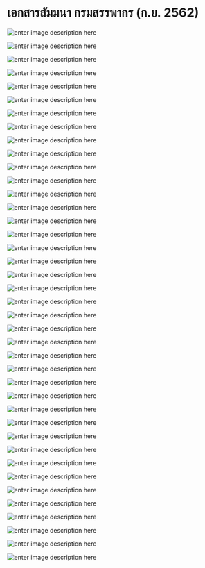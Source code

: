 เอกสารสัมมนา กรมสรรพากร (ก.ย. 2562)
=======================

![enter image description here](https://github.com/yosarawut/KnowledgeCenter/raw/master/e-tax-invoice/img/Seminar-08-19/img/Seminar_19-08-19png_Page1.png)

![enter image description here](https://github.com/yosarawut/KnowledgeCenter/raw/master/e-tax-invoice/img/Seminar-08-19/img/Seminar_19-08-19png_Page2.png)

![enter image description here](https://github.com/yosarawut/KnowledgeCenter/raw/master/e-tax-invoice/img/Seminar-08-19/img/Seminar_19-08-19png_Page3.png)

![enter image description here](https://github.com/yosarawut/KnowledgeCenter/raw/master/e-tax-invoice/img/Seminar-08-19/img/Seminar_19-08-19png_Page4.png)

![enter image description here](https://github.com/yosarawut/KnowledgeCenter/raw/master/e-tax-invoice/img/Seminar-08-19/img/Seminar_19-08-19png_Page5.png)

![enter image description here](https://github.com/yosarawut/KnowledgeCenter/raw/master/e-tax-invoice/img/Seminar-08-19/img/Seminar_19-08-19png_Page6.png)

![enter image description here](https://github.com/yosarawut/KnowledgeCenter/raw/master/e-tax-invoice/img/Seminar-08-19/img/Seminar_19-08-19png_Page7.png)

![enter image description here](https://github.com/yosarawut/KnowledgeCenter/raw/master/e-tax-invoice/img/Seminar-08-19/img/Seminar_19-08-19png_Page8.png)

![enter image description here](https://github.com/yosarawut/KnowledgeCenter/raw/master/e-tax-invoice/img/Seminar-08-19/img/Seminar_19-08-19png_Page9.png)

![enter image description here](https://github.com/yosarawut/KnowledgeCenter/raw/master/e-tax-invoice/img/Seminar-08-19/img/Seminar_19-08-19png_Page10.png)

![enter image description here](https://github.com/yosarawut/KnowledgeCenter/raw/master/e-tax-invoice/img/Seminar-08-19/img/Seminar_19-08-19png_Page11.png)

![enter image description here](https://github.com/yosarawut/KnowledgeCenter/raw/master/e-tax-invoice/img/Seminar-08-19/img/Seminar_19-08-19png_Page12.png)

![enter image description here](https://github.com/yosarawut/KnowledgeCenter/raw/master/e-tax-invoice/img/Seminar-08-19/img/Seminar_19-08-19png_Page13.png)

![enter image description here](https://github.com/yosarawut/KnowledgeCenter/raw/master/e-tax-invoice/img/Seminar-08-19/img/Seminar_19-08-19png_Page14.png)

![enter image description here](https://github.com/yosarawut/KnowledgeCenter/raw/master/e-tax-invoice/img/Seminar-08-19/img/Seminar_19-08-19png_Page15.png)

![enter image description here](https://github.com/yosarawut/KnowledgeCenter/raw/master/e-tax-invoice/img/Seminar-08-19/img/Seminar_19-08-19png_Page16.png)

![enter image description here](https://github.com/yosarawut/KnowledgeCenter/raw/master/e-tax-invoice/img/Seminar-08-19/img/Seminar_19-08-19png_Page17.png)

![enter image description here](https://github.com/yosarawut/KnowledgeCenter/raw/master/e-tax-invoice/img/Seminar-08-19/img/Seminar_19-08-19png_Page18.png)

![enter image description here](https://github.com/yosarawut/KnowledgeCenter/raw/master/e-tax-invoice/img/Seminar-08-19/img/Seminar_19-08-19png_Page19.png)

![enter image description here](https://github.com/yosarawut/KnowledgeCenter/raw/master/e-tax-invoice/img/Seminar-08-19/img/Seminar_19-08-19png_Page20.png)

![enter image description here](https://github.com/yosarawut/KnowledgeCenter/raw/master/e-tax-invoice/img/Seminar-08-19/img/Seminar_19-08-19png_Page21.png)

![enter image description here](https://github.com/yosarawut/KnowledgeCenter/raw/master/e-tax-invoice/img/Seminar-08-19/img/Seminar_19-08-19png_Page22.png)

![enter image description here](https://github.com/yosarawut/KnowledgeCenter/raw/master/e-tax-invoice/img/Seminar-08-19/img/Seminar_19-08-19png_Page23.png)

![enter image description here](https://github.com/yosarawut/KnowledgeCenter/raw/master/e-tax-invoice/img/Seminar-08-19/img/Seminar_19-08-19png_Page24.png)

![enter image description here](https://github.com/yosarawut/KnowledgeCenter/raw/master/e-tax-invoice/img/Seminar-08-19/img/Seminar_19-08-19png_Page25.png)

![enter image description here](https://github.com/yosarawut/KnowledgeCenter/raw/master/e-tax-invoice/img/Seminar-08-19/img/Seminar_19-08-19png_Page26.png)

![enter image description here](https://github.com/yosarawut/KnowledgeCenter/raw/master/e-tax-invoice/img/Seminar-08-19/img/Seminar_19-08-19png_Page27.png)

![enter image description here](https://github.com/yosarawut/KnowledgeCenter/raw/master/e-tax-invoice/img/Seminar-08-19/img/Seminar_19-08-19png_Page28.png)

![enter image description here](https://github.com/yosarawut/KnowledgeCenter/raw/master/e-tax-invoice/img/Seminar-08-19/img/Seminar_19-08-19png_Page29.png)

![enter image description here](https://github.com/yosarawut/KnowledgeCenter/raw/master/e-tax-invoice/img/Seminar-08-19/img/Seminar_19-08-19png_Page30.png)

![enter image description here](https://github.com/yosarawut/KnowledgeCenter/raw/master/e-tax-invoice/img/Seminar-08-19/img/Seminar_19-08-19png_Page31.png)

![enter image description here](https://github.com/yosarawut/KnowledgeCenter/raw/master/e-tax-invoice/img/Seminar-08-19/img/Seminar_19-08-19png_Page32.png)

![enter image description here](https://github.com/yosarawut/KnowledgeCenter/raw/master/e-tax-invoice/img/Seminar-08-19/img/Seminar_19-08-19png_Page33.png)

![enter image description here](https://github.com/yosarawut/KnowledgeCenter/raw/master/e-tax-invoice/img/Seminar-08-19/img/Seminar_19-08-19png_Page34.png)

![enter image description here](https://github.com/yosarawut/KnowledgeCenter/raw/master/e-tax-invoice/img/Seminar-08-19/img/Seminar_19-08-19png_Page35.png)

![enter image description here](https://github.com/yosarawut/KnowledgeCenter/raw/master/e-tax-invoice/img/Seminar-08-19/img/Seminar_19-08-19png_Page36.png)

![enter image description here](https://github.com/yosarawut/KnowledgeCenter/raw/master/e-tax-invoice/img/Seminar-08-19/img/Seminar_19-08-19png_Page37.png)

![enter image description here](https://github.com/yosarawut/KnowledgeCenter/raw/master/e-tax-invoice/img/Seminar-08-19/img/Seminar_19-08-19png_Page38.png)

![enter image description here](https://github.com/yosarawut/KnowledgeCenter/raw/master/e-tax-invoice/img/Seminar-08-19/img/Seminar_19-08-19png_Page39.png)

![enter image description here](https://github.com/yosarawut/KnowledgeCenter/raw/master/e-tax-invoice/img/Seminar-08-19/img/Seminar_19-08-19png_Page40.png)
<!--stackedit_data:
eyJoaXN0b3J5IjpbLTE2NzMxMTA3ODgsLTc0OTk0MTU5OF19
-->